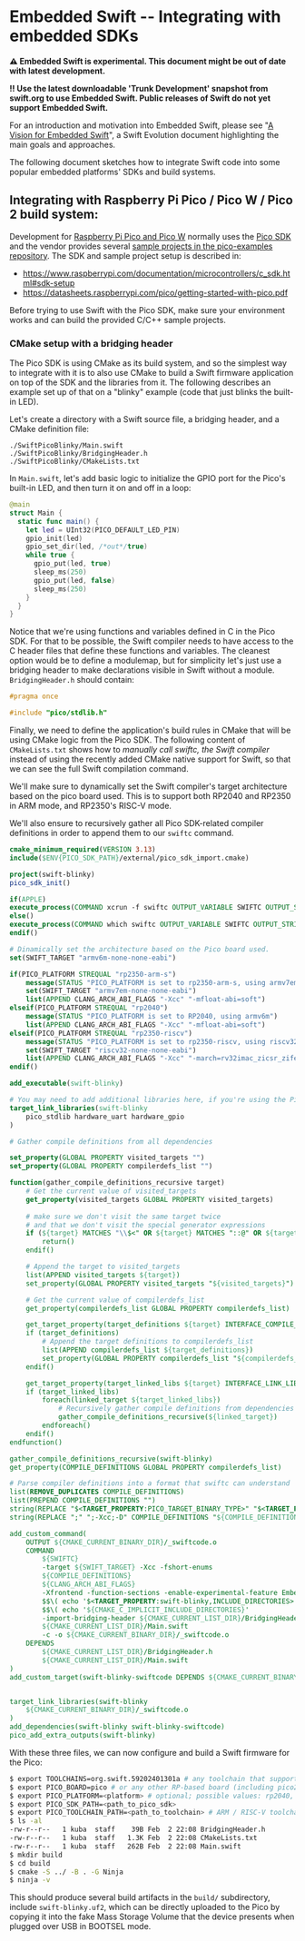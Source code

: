 # Embedded Swift -- Integrating with embedded SDKs

**⚠️ Embedded Swift is experimental. This document might be out of date with latest development.**

**‼️ Use the latest downloadable 'Trunk Development' snapshot from swift.org to use Embedded Swift. Public releases of Swift do not yet support Embedded Swift.**

For an introduction and motivation into Embedded Swift, please see "[A Vision for Embedded Swift](https://github.com/swiftlang/swift-evolution/blob/main/visions/embedded-swift.md)", a Swift Evolution document highlighting the main goals and approaches.

The following document sketches how to integrate Swift code into some popular embedded platforms' SDKs and build systems.

## Integrating with Raspberry Pi Pico / Pico W / Pico 2 build system:

Development for [Raspberry Pi Pico and Pico W](https://www.raspberrypi.com/products/raspberry-pi-pico/) normally uses the [Pico SDK](https://github.com/raspberrypi/pico-sdk) and the vendor provides several [sample projects in the pico-examples repository](https://github.com/raspberrypi/pico-examples). The SDK and sample project setup is described in:

- https://www.raspberrypi.com/documentation/microcontrollers/c_sdk.html#sdk-setup
- https://datasheets.raspberrypi.com/pico/getting-started-with-pico.pdf

Before trying to use Swift with the Pico SDK, make sure your environment works and can build the provided C/C++ sample projects.

### CMake setup with a bridging header

The Pico SDK is using CMake as its build system, and so the simplest way to integrate with it is to also use CMake to build a Swift firmware application on top of the SDK and the libraries from it. The following describes an example set up of that on a "blinky" example (code that just blinks the built-in LED).

Let's create a directory with a Swift source file, a bridging header, and a CMake definition file:

```
./SwiftPicoBlinky/Main.swift
./SwiftPicoBlinky/BridgingHeader.h
./SwiftPicoBlinky/CMakeLists.txt
```

In `Main.swift`, let's add basic logic to initialize the GPIO port for the Pico's built-in LED, and then turn it on and off in a loop:

```swift
@main
struct Main {
  static func main() {
    let led = UInt32(PICO_DEFAULT_LED_PIN)
    gpio_init(led)
    gpio_set_dir(led, /*out*/true)
    while true {
      gpio_put(led, true)
      sleep_ms(250)
      gpio_put(led, false)
      sleep_ms(250)
    }
  }
}
```

Notice that we're using functions and variables defined in C in the Pico SDK. For that to be possible, the Swift compiler needs to have access to the C header files that define these functions and variables. The cleanest option would be to define a modulemap, but for simplicity let's just use a bridging header to make declarations visible in Swift without a module. `BridgingHeader.h` should contain:

```c
#pragma once

#include "pico/stdlib.h"
```

Finally, we need to define the application's build rules in CMake that will be using CMake logic from the Pico SDK. The following content of `CMakeLists.txt` shows how to *manually call swiftc, the Swift compiler* instead of using the recently added CMake native support for Swift, so that we can see the full Swift compilation command.

We'll make sure to dynamically set the Swift compiler's target architecture based on the pico board used. This is to support both RP2040 and RP2350 in ARM mode, and RP2350's RISC-V mode.

We'll also ensure to recursively gather all Pico SDK-related compiler definitions in order to append them to our `swiftc` command.

```cmake
cmake_minimum_required(VERSION 3.13)
include($ENV{PICO_SDK_PATH}/external/pico_sdk_import.cmake)

project(swift-blinky)
pico_sdk_init()

if(APPLE)
execute_process(COMMAND xcrun -f swiftc OUTPUT_VARIABLE SWIFTC OUTPUT_STRIP_TRAILING_WHITESPACE)
else()
execute_process(COMMAND which swiftc OUTPUT_VARIABLE SWIFTC OUTPUT_STRIP_TRAILING_WHITESPACE)
endif()

# Dinamically set the architecture based on the Pico board used.
set(SWIFT_TARGET "armv6m-none-none-eabi")

if(PICO_PLATFORM STREQUAL "rp2350-arm-s")
    message(STATUS "PICO_PLATFORM is set to rp2350-arm-s, using armv7em")
    set(SWIFT_TARGET "armv7em-none-none-eabi")
    list(APPEND CLANG_ARCH_ABI_FLAGS "-Xcc" "-mfloat-abi=soft")
elseif(PICO_PLATFORM STREQUAL "rp2040")
    message(STATUS "PICO_PLATFORM is set to RP2040, using armv6m")
    list(APPEND CLANG_ARCH_ABI_FLAGS "-Xcc" "-mfloat-abi=soft")
elseif(PICO_PLATFORM STREQUAL "rp2350-riscv")
    message(STATUS "PICO_PLATFORM is set to rp2350-riscv, using riscv32.")
    set(SWIFT_TARGET "riscv32-none-none-eabi")
    list(APPEND CLANG_ARCH_ABI_FLAGS "-Xcc" "-march=rv32imac_zicsr_zifencei_zba_zbb_zbs_zbkb" "-Xcc" "-mabi=ilp32")
endif()

add_executable(swift-blinky)

# You may need to add additional libraries here, if you're using the Pico W.
target_link_libraries(swift-blinky
    pico_stdlib hardware_uart hardware_gpio
)

# Gather compile definitions from all dependencies

set_property(GLOBAL PROPERTY visited_targets "")
set_property(GLOBAL PROPERTY compilerdefs_list "")

function(gather_compile_definitions_recursive target)
    # Get the current value of visited_targets
    get_property(visited_targets GLOBAL PROPERTY visited_targets)
    
    # make sure we don't visit the same target twice
    # and that we don't visit the special generator expressions
    if (${target} MATCHES "\\$<" OR ${target} MATCHES "::@" OR ${target} IN_LIST visited_targets)
        return()
    endif()

    # Append the target to visited_targets
    list(APPEND visited_targets ${target})
    set_property(GLOBAL PROPERTY visited_targets "${visited_targets}")

    # Get the current value of compilerdefs_list
    get_property(compilerdefs_list GLOBAL PROPERTY compilerdefs_list)

    get_target_property(target_definitions ${target} INTERFACE_COMPILE_DEFINITIONS)
    if (target_definitions)
        # Append the target definitions to compilerdefs_list
        list(APPEND compilerdefs_list ${target_definitions})
        set_property(GLOBAL PROPERTY compilerdefs_list "${compilerdefs_list}")
    endif()

    get_target_property(target_linked_libs ${target} INTERFACE_LINK_LIBRARIES)
    if (target_linked_libs)
        foreach(linked_target ${target_linked_libs})
            # Recursively gather compile definitions from dependencies
            gather_compile_definitions_recursive(${linked_target})
        endforeach()
    endif()
endfunction()

gather_compile_definitions_recursive(swift-blinky)
get_property(COMPILE_DEFINITIONS GLOBAL PROPERTY compilerdefs_list)

# Parse compiler definitions into a format that swiftc can understand
list(REMOVE_DUPLICATES COMPILE_DEFINITIONS)
list(PREPEND COMPILE_DEFINITIONS "")
string(REPLACE "$<TARGET_PROPERTY:PICO_TARGET_BINARY_TYPE>" "$<TARGET_PROPERTY:swift-blinky,PICO_TARGET_BINARY_TYPE>" COMPILE_DEFINITIONS "${COMPILE_DEFINITIONS}")
string(REPLACE ";" ";-Xcc;-D" COMPILE_DEFINITIONS "${COMPILE_DEFINITIONS}")

add_custom_command(
    OUTPUT ${CMAKE_CURRENT_BINARY_DIR}/_swiftcode.o
    COMMAND
        ${SWIFTC}
        -target ${SWIFT_TARGET} -Xcc -fshort-enums
        ${COMPILE_DEFINITIONS}
        ${CLANG_ARCH_ABI_FLAGS}
        -Xfrontend -function-sections -enable-experimental-feature Embedded -wmo -parse-as-library
        $$\( echo '$<TARGET_PROPERTY:swift-blinky,INCLUDE_DIRECTORIES>' | tr '\;' '\\n' | sed -e 's/\\\(.*\\\)/-Xcc -I\\1/g' \)
        $$\( echo '${CMAKE_C_IMPLICIT_INCLUDE_DIRECTORIES}'             | tr ' '  '\\n' | sed -e 's/\\\(.*\\\)/-Xcc -I\\1/g' \)
        -import-bridging-header ${CMAKE_CURRENT_LIST_DIR}/BridgingHeader.h
        ${CMAKE_CURRENT_LIST_DIR}/Main.swift
        -c -o ${CMAKE_CURRENT_BINARY_DIR}/_swiftcode.o
    DEPENDS
        ${CMAKE_CURRENT_LIST_DIR}/BridgingHeader.h
        ${CMAKE_CURRENT_LIST_DIR}/Main.swift
)
add_custom_target(swift-blinky-swiftcode DEPENDS ${CMAKE_CURRENT_BINARY_DIR}/_swiftcode.o)


target_link_libraries(swift-blinky
    ${CMAKE_CURRENT_BINARY_DIR}/_swiftcode.o
)
add_dependencies(swift-blinky swift-blinky-swiftcode)
pico_add_extra_outputs(swift-blinky)
```

With these three files, we can now configure and build a Swift firmware for the Pico:

```bash
$ export TOOLCHAINS=org.swift.59202401301a # any toolchain that supports embedded
$ export PICO_BOARD=pico # or any other RP-based board (including pico2)
$ export PICO_PLATFORM=<platform> # optional; possible values: rp2040, rp2350-arm-s or rp2350-riscv 
$ export PICO_SDK_PATH=<path_to_pico_sdk>
$ export PICO_TOOLCHAIN_PATH=<path_to_toolchain> # ARM / RISC-V toolchain
$ ls -al
-rw-r--r--   1 kuba  staff    39B Feb  2 22:08 BridgingHeader.h
-rw-r--r--   1 kuba  staff   1.3K Feb  2 22:08 CMakeLists.txt
-rw-r--r--   1 kuba  staff   262B Feb  2 22:08 Main.swift
$ mkdir build
$ cd build
$ cmake -S ../ -B . -G Ninja
$ ninja -v
```

This should produce several build artifacts in the `build/` subdirectory, include `swift-blinky.uf2`, which can be directly uploaded to the Pico by copying it into the fake Mass Storage Volume that the device presents when plugged over USB in BOOTSEL mode.
